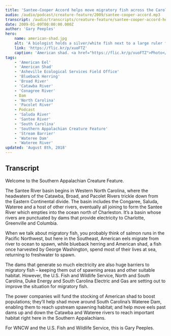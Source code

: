 ```yaml
---
title: 'Santee-Cooper Accord helps move migratory fish across the Carolinas'
audio: /audio/podcast/creature-feature/2009/santee-cooper-accord.mp3
transcript: /audio/transcripts/creature-feature/santee-cooper-accord-helps-move-migratory-fish-across-the-carolinas.pdf
date: 2009-01-09T00:00:00.000Z
author: 'Gary Peeples'
hero:
    name: american-shad.jpg
    alt: 'A biologist holds a silver/white fish next to a large ruler for measurement'
    link: 'https://flic.kr/p/xuoFTZ'
    caption: 'American shad. <a href="https://flic.kr/p/xuoFTZ">Photo</a> by FWC'
tags:
    - 'American Eel'
    - 'American Shad'
    - 'Asheville Ecological Services Field Office'
    - 'Blueback Herring'
    - 'Broad River'
    - 'Catawba River'
    - 'Conagree River'
    - Dam
    - 'North Carolina'
    - 'Pacolet River'
    - Podcast
    - 'Saluda River'
    - 'Santee River'
    - 'South Carolina'
    - 'Southern Appalachian Creature Feature'
    - 'Stream Barrier'
    - 'Wateree Dam'
    - 'Wateree River'
updated: 'August 8th, 2018'
---
```


## Transcript

Welcome to the Southern Appalachian Creature Feature.

The Santee River basin begins in Western North Carolina, where the headwaters of the Catawba, Broad, and Pacolet Rivers trickle down from the Eastern Continental divide. The basin includes the Congaree, Saluda, Wateree and a host of other rivers, eventually all joining  to form the Santee River which empties into the ocean north of Charleston. It’s a basin whose rivers are punctuated by dams that provide electricity to Charlotte, Greenville and Columbia.

When we talk about migratory fish, you probably think of salmon runs in the Pacific Northwest, but here in the Southeast, American eels migrate from river to ocean to spawn, while blueback herring and American shad, a fish once harvested by George Washington, spend most of their lives at sea, returning to freshwater to spawn.

The dams that generate so much electricity are also huge barriers to migratory fish – keeping them out of spawning areas and other suitable habitat.  However, the U.S. Fish and Wildlife Service, North and South Carolina, Duke Energy and South Carolina Electric and Gas are setting out to improve the situation for migratory fish.

The power companies will fund the stocking of American shad to boost populations; they’ll help shad move around South Carolina’s Wateree Dam, enabling them to reach upstream spawning habitat; and help move eels past dams up and down the Catawba and Wateree rivers to reach important habitat right here in the Southern Appalachians.

For WNCW and the U.S. Fish and Wildlife Service, this is Gary Peeples.